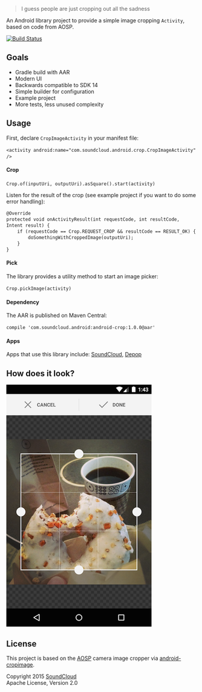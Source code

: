> I guess people are just cropping out all the sadness

An Android library project to provide a simple image cropping `Activity`, based on code from AOSP.

[![Build Status](https://travis-ci.org/jdamcd/android-crop.png)](https://travis-ci.org/jdamcd/android-crop)

## Goals

* Gradle build with AAR
* Modern UI
* Backwards compatible to SDK 14
* Simple builder for configuration
* Example project
* More tests, less unused complexity

## Usage

First, declare `CropImageActivity` in your manifest file:

`<activity android:name="com.soundcloud.android.crop.CropImageActivity" />`

#### Crop

`Crop.of(inputUri, outputUri).asSquare().start(activity)`

Listen for the result of the crop (see example project if you want to do some error handling):

    @Override
    protected void onActivityResult(int requestCode, int resultCode, Intent result) {
        if (requestCode == Crop.REQUEST_CROP && resultCode == RESULT_OK) {
            doSomethingWithCroppedImage(outputUri);
        }
    }

#### Pick

The library provides a utility method to start an image picker:

`Crop.pickImage(activity)`

#### Dependency

The AAR is published on Maven Central:

`compile 'com.soundcloud.android:android-crop:1.0.0@aar'`

#### Apps

Apps that use this library include: [SoundCloud](https://play.google.com/store/apps/details?id=com.soundcloud.android), [Depop](https://play.google.com/store/apps/details?id=com.depop)

## How does it look?

![android-crop screenshot](screenshot.png)

## License

This project is based on the [AOSP](https://source.android.com) camera image cropper via [android-cropimage](https://github.com/lvillani/android-cropimage).

Copyright 2015 [SoundCloud](https://soundcloud.com)  
Apache License, Version 2.0 
